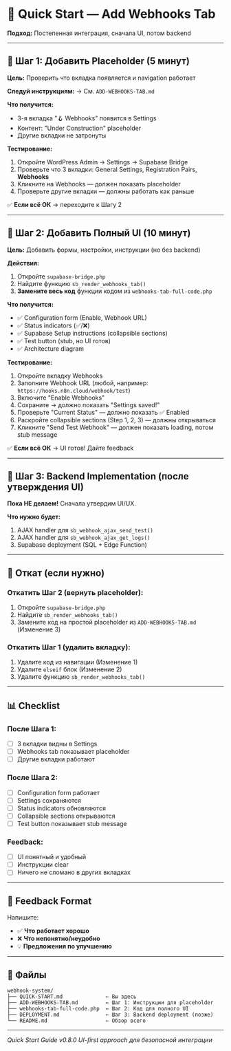 # 🚀 Quick Start — Add Webhooks Tab

**Подход:** Постепенная интеграция, сначала UI, потом backend

---

## 📍 Шаг 1: Добавить Placeholder (5 минут)

**Цель:** Проверить что вкладка появляется и navigation работает

**Следуй инструкциям:**
→ См. `ADD-WEBHOOKS-TAB.md`

**Что получится:**
- 3-я вкладка "🪝 Webhooks" появится в Settings
- Контент: "Under Construction" placeholder
- Другие вкладки не затронуты

**Тестирование:**
1. Откройте WordPress Admin → Settings → Supabase Bridge
2. Проверьте что 3 вкладки: General Settings, Registration Pairs, **Webhooks**
3. Кликните на Webhooks — должен показать placeholder
4. Проверьте другие вкладки — должны работать как раньше

✅ **Если всё ОК** → переходите к Шагу 2

---

## 📍 Шаг 2: Добавить Полный UI (10 минут)

**Цель:** Добавить формы, настройки, инструкции (но без backend)

**Действия:**

1. Откройте `supabase-bridge.php`
2. Найдите функцию `sb_render_webhooks_tab()`
3. **Замените весь код** функции кодом из `webhooks-tab-full-code.php`

**Что получится:**
- ✅ Configuration form (Enable, Webhook URL)
- ✅ Status indicators (✅/❌)
- ✅ Supabase Setup instructions (collapsible sections)
- ✅ Test button (stub, но UI готов)
- ✅ Architecture diagram

**Тестирование:**
1. Откройте вкладку Webhooks
2. Заполните Webhook URL (любой, например: `https://hooks.n8n.cloud/webhook/test`)
3. Включите "Enable Webhooks"
4. Сохраните → должно показать "Settings saved!"
5. Проверьте "Current Status" — должно показать ✅ Enabled
6. Раскройте collapsible sections (Step 1, 2, 3) — должны открываться
7. Кликните "Send Test Webhook" — должен показать loading, потом stub message

✅ **Если всё ОК** → UI готов! Дайте feedback

---

## 📍 Шаг 3: Backend Implementation (после утверждения UI)

**Пока НЕ делаем!** Сначала утвердим UI/UX.

**Что нужно будет:**
1. AJAX handler для `sb_webhook_ajax_send_test()`
2. AJAX handler для `sb_webhook_ajax_get_logs()`
3. Supabase deployment (SQL + Edge Function)

---

## 🔄 Откат (если нужно)

### Откатить Шаг 2 (вернуть placeholder):
1. Откройте `supabase-bridge.php`
2. Найдите `sb_render_webhooks_tab()`
3. Замените код на простой placeholder из `ADD-WEBHOOKS-TAB.md` (Изменение 3)

### Откатить Шаг 1 (удалить вкладку):
1. Удалите код из навигации (Изменение 1)
2. Удалите `elseif` блок (Изменение 2)
3. Удалите функцию `sb_render_webhooks_tab()`

---

## 📊 Checklist

### После Шага 1:
- [ ] 3 вкладки видны в Settings
- [ ] Webhooks tab показывает placeholder
- [ ] Другие вкладки работают

### После Шага 2:
- [ ] Configuration form работает
- [ ] Settings сохраняются
- [ ] Status indicators обновляются
- [ ] Collapsible sections открываются
- [ ] Test button показывает stub message

### Feedback:
- [ ] UI понятный и удобный
- [ ] Инструкции clear
- [ ] Ничего не сломано в других вкладках

---

## 💬 Feedback Format

Напишите:
- ✅ **Что работает хорошо**
- ❌ **Что непонятно/неудобно**
- 💡 **Предложения по улучшению**

---

## 📁 Файлы

```
webhook-system/
├── QUICK-START.md              ← Вы здесь
├── ADD-WEBHOOKS-TAB.md         ← Шаг 1: Инструкции для placeholder
├── webhooks-tab-full-code.php  ← Шаг 2: Код для полного UI
├── DEPLOYMENT.md               ← Шаг 3: Backend deployment (позже)
└── README.md                   ← Обзор всего
```

---

*Quick Start Guide v0.8.0*
*UI-first approach для безопасной интеграции*

